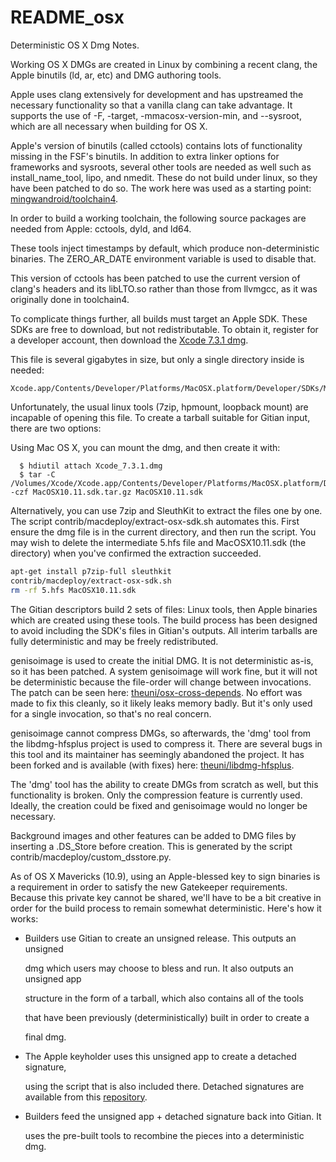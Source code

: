 # README\_osx

Deterministic OS X Dmg Notes.

Working OS X DMGs are created in Linux by combining a recent clang, the Apple binutils \(ld, ar, etc\) and DMG authoring tools.

Apple uses clang extensively for development and has upstreamed the necessary functionality so that a vanilla clang can take advantage. It supports the use of -F, -target, -mmacosx-version-min, and --sysroot, which are all necessary when building for OS X.

Apple's version of binutils \(called cctools\) contains lots of functionality missing in the FSF's binutils. In addition to extra linker options for frameworks and sysroots, several other tools are needed as well such as install\_name\_tool, lipo, and nmedit. These do not build under linux, so they have been patched to do so. The work here was used as a starting point: [mingwandroid/toolchain4](https://github.com/mingwandroid/toolchain4).

In order to build a working toolchain, the following source packages are needed from Apple: cctools, dyld, and ld64.

These tools inject timestamps by default, which produce non-deterministic binaries. The ZERO\_AR\_DATE environment variable is used to disable that.

This version of cctools has been patched to use the current version of clang's headers and its libLTO.so rather than those from llvmgcc, as it was originally done in toolchain4.

To complicate things further, all builds must target an Apple SDK. These SDKs are free to download, but not redistributable. To obtain it, register for a developer account, then download the [Xcode 7.3.1 dmg](https://developer.apple.com/devcenter/download.action?path=/Developer_Tools/Xcode_7.3.1/Xcode_7.3.1.dmg).

This file is several gigabytes in size, but only a single directory inside is needed:

```text
Xcode.app/Contents/Developer/Platforms/MacOSX.platform/Developer/SDKs/MacOSX10.11.sdk
```

Unfortunately, the usual linux tools \(7zip, hpmount, loopback mount\) are incapable of opening this file. To create a tarball suitable for Gitian input, there are two options:

Using Mac OS X, you can mount the dmg, and then create it with:

```text
  $ hdiutil attach Xcode_7.3.1.dmg
  $ tar -C /Volumes/Xcode/Xcode.app/Contents/Developer/Platforms/MacOSX.platform/Developer/SDKs/ -czf MacOSX10.11.sdk.tar.gz MacOSX10.11.sdk
```

Alternatively, you can use 7zip and SleuthKit to extract the files one by one. The script contrib/macdeploy/extract-osx-sdk.sh automates this. First ensure the dmg file is in the current directory, and then run the script. You may wish to delete the intermediate 5.hfs file and MacOSX10.11.sdk \(the directory\) when you've confirmed the extraction succeeded.

```bash
apt-get install p7zip-full sleuthkit
contrib/macdeploy/extract-osx-sdk.sh
rm -rf 5.hfs MacOSX10.11.sdk
```

The Gitian descriptors build 2 sets of files: Linux tools, then Apple binaries which are created using these tools. The build process has been designed to avoid including the SDK's files in Gitian's outputs. All interim tarballs are fully deterministic and may be freely redistributed.

genisoimage is used to create the initial DMG. It is not deterministic as-is, so it has been patched. A system genisoimage will work fine, but it will not be deterministic because the file-order will change between invocations. The patch can be seen here: [theuni/osx-cross-depends](https://raw.githubusercontent.com/theuni/osx-cross-depends/master/patches/cdrtools/genisoimage.diff). No effort was made to fix this cleanly, so it likely leaks memory badly. But it's only used for a single invocation, so that's no real concern.

genisoimage cannot compress DMGs, so afterwards, the 'dmg' tool from the libdmg-hfsplus project is used to compress it. There are several bugs in this tool and its maintainer has seemingly abandoned the project. It has been forked and is available \(with fixes\) here: [theuni/libdmg-hfsplus](https://github.com/theuni/libdmg-hfsplus).

The 'dmg' tool has the ability to create DMGs from scratch as well, but this functionality is broken. Only the compression feature is currently used. Ideally, the creation could be fixed and genisoimage would no longer be necessary.

Background images and other features can be added to DMG files by inserting a .DS\_Store before creation. This is generated by the script contrib/macdeploy/custom\_dsstore.py.

As of OS X Mavericks \(10.9\), using an Apple-blessed key to sign binaries is a requirement in order to satisfy the new Gatekeeper requirements. Because this private key cannot be shared, we'll have to be a bit creative in order for the build process to remain somewhat deterministic. Here's how it works:

* Builders use Gitian to create an unsigned release. This outputs an unsigned

  dmg which users may choose to bless and run. It also outputs an unsigned app

  structure in the form of a tarball, which also contains all of the tools

  that have been previously \(deterministically\) built in order to create a

  final dmg.

* The Apple keyholder uses this unsigned app to create a detached signature,

  using the script that is also included there. Detached signatures are available from this [repository](https://github.com/dogecoin/dogecoin-detached-sigs).

* Builders feed the unsigned app + detached signature back into Gitian. It

  uses the pre-built tools to recombine the pieces into a deterministic dmg.


